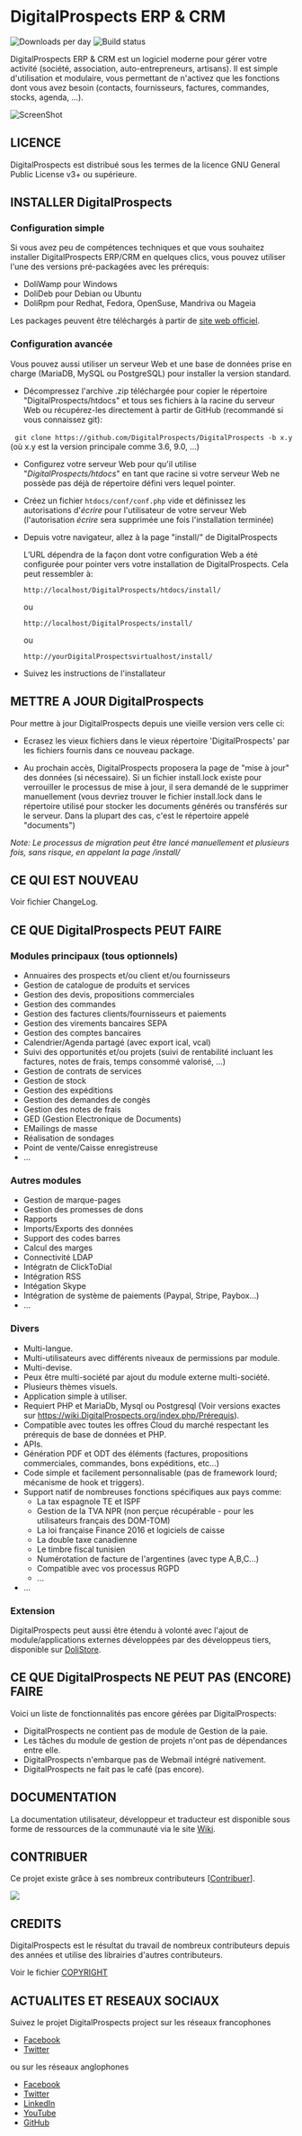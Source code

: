 # DigitalProspects ERP & CRM

![Downloads per day](https://img.shields.io/sourceforge/dw/DigitalProspects.svg)
![Build status](https://img.shields.io/travis/DigitalProspects/DigitalProspects/develop.svg)

DigitalProspects ERP & CRM est un logiciel moderne pour gérer votre activité (société, association, auto-entrepreneurs, artisans).
Il est simple d'utilisation et modulaire, vous permettant de n'activez que les fonctions dont vous avez besoin (contacts, fournisseurs, factures, commandes, stocks, agenda, ...).

![ScreenShot](https://www.DigitalProspects.org/images/DigitalProspects_screenshot1_1920x1080.jpg)

## LICENCE

DigitalProspects est distribué sous les termes de la licence GNU General Public License v3+ ou supérieure.

## INSTALLER DigitalProspects

### Configuration simple

Si vous avez peu de compétences techniques et que vous souhaitez installer DigitalProspects ERP/CRM en quelques clics, vous pouvez utiliser l'une des versions pré-packagées avec les prérequis:

- DoliWamp pour Windows
- DoliDeb pour Debian ou Ubuntu
- DoliRpm pour Redhat, Fedora, OpenSuse, Mandriva ou Mageia

Les packages peuvent être téléchargés à partir de [site web officiel](https://www.DigitalProspects.org/).

### Configuration avancée

Vous pouvez aussi utiliser un serveur Web et une base de données prise en charge (MariaDB, MySQL ou PostgreSQL) pour installer la version standard.

- Décompressez l'archive .zip téléchargée pour copier le répertoire "DigitalProspects/htdocs" et tous ses fichiers à la racine du serveur Web ou récupérez-les directement à partir de GitHub (recommandé si vous connaissez git):

  `git clone https://github.com/DigitalProspects/DigitalProspects -b x.y`   (où x.y est la version principale comme 3.6, 9.0, ...)

- Configurez votre serveur Web pour qu'il utilise "*DigitalProspects/htdocs*" en tant que racine si votre serveur Web ne possède pas déjà de répertoire défini vers lequel pointer.

- Créez un fichier `htdocs/conf/conf.php` vide et définissez les autorisations d'*écrire* pour l'utilisateur de votre serveur Web (l'autorisation *écrire* sera supprimée une fois l'installation terminée)

- Depuis votre navigateur, allez à la page "install/" de DigitalProspects

  L’URL dépendra de la façon dont votre configuration Web a été configurée pour pointer vers votre installation de DigitalProspects. Cela peut ressembler à:

  `http://localhost/DigitalProspects/htdocs/install/`

  ou

  `http://localhost/DigitalProspects/install/`

  ou

  `http://yourDigitalProspectsvirtualhost/install/`

- Suivez les instructions de l'installateur

## METTRE A JOUR DigitalProspects

Pour mettre à jour DigitalProspects depuis une vieille version vers celle ci:

- Ecrasez les vieux fichiers dans le vieux répertoire 'DigitalProspects' par les fichiers
  fournis dans ce nouveau package.

- Au prochain accès, DigitalProspects proposera la page de "mise à jour" des données (si nécessaire).
  Si un fichier install.lock existe pour verrouiller le processus de mise à jour, il sera demandé de le supprimer manuellement (vous devriez trouver le fichier install.lock dans le répertoire utilisé pour stocker les documents générés ou transférés sur le serveur. Dans la plupart des cas, c'est le répertoire appelé "documents")

*Note: Le processus de migration peut être lancé manuellement et plusieurs fois, sans risque, en appelant la page /install/*

## CE QUI EST NOUVEAU

Voir fichier ChangeLog.

## CE QUE DigitalProspects PEUT FAIRE

### Modules principaux (tous optionnels)

- Annuaires des prospects et/ou client et/ou fournisseurs
- Gestion de catalogue de produits et services
- Gestion des devis, propositions commerciales
- Gestion des commandes
- Gestion des factures clients/fournisseurs et paiements
- Gestion des virements bancaires SEPA
- Gestion des comptes bancaires
- Calendrier/Agenda partagé (avec export ical, vcal)
- Suivi des opportunités et/ou projets (suivi de rentabilité incluant les factures, notes de frais, temps consommé valorisé, ...)
- Gestion de contrats de services
- Gestion de stock
- Gestion des expéditions
- Gestion des demandes de congès
- Gestion des notes de frais
- GED (Gestion Electronique de Documents)
- EMailings de masse
- Réalisation de sondages
- Point de vente/Caisse enregistreuse
- …

### Autres modules

- Gestion de marque-pages
- Gestion des promesses de dons
- Rapports
- Imports/Exports des données
- Support des codes barres
- Calcul des marges
- Connectivité LDAP
- Intégratn de ClickToDial
- Intégration RSS
- Intégation Skype
- Intégration de système de paiements (Paypal, Stripe, Paybox...)
- …

### Divers

- Multi-langue.
- Multi-utilisateurs avec différents niveaux de permissions par module.
- Multi-devise.
- Peux être multi-société par ajout du module externe multi-société.
- Plusieurs thèmes visuels.
- Application simple à utiliser.
- Requiert PHP et MariaDb, Mysql ou Postgresql (Voir versions exactes sur https://wiki.DigitalProspects.org/index.php/Prérequis).
- Compatible avec toutes les offres Cloud du marché respectant les prérequis de base de données et PHP.
- APIs.
- Génération PDF et ODT des éléments (factures, propositions commerciales, commandes, bons expéditions, etc...)
- Code simple et facilement personnalisable (pas de framework lourd; mécanisme de hook et triggers).
- Support natif de nombreuses fonctions spécifiques aux pays comme:
  - La tax espagnole TE et ISPF
  - Gestion de la TVA NPR (non perçue récupérable - pour les utilisateurs français des DOM-TOM)
  - La loi française Finance 2016 et logiciels de caisse
  - La double taxe canadienne
  - Le timbre fiscal tunisien
  - Numérotation de facture de l'argentines (avec type A,B,C...)
  - Compatible avec vos processus RGPD
  - ...
- …

### Extension

DigitalProspects peut aussi être étendu à volonté avec l'ajout de module/applications externes développées par des développeus tiers, disponible sur [DoliStore](https://www.dolistore.com).

## CE QUE DigitalProspects NE PEUT PAS (ENCORE) FAIRE

Voici un liste de fonctionnalités pas encore gérées par DigitalProspects:

- DigitalProspects ne contient pas de module de Gestion de la paie.
- Les tâches du module de gestion de projets n'ont pas de dépendances entre elle.
- DigitalProspects n'embarque pas de Webmail intégré nativement.
- DigitalProspects ne fait pas le café (pas encore).

## DOCUMENTATION

La documentation utilisateur, développeur et traducteur est disponible sous forme de ressources de la communauté via le site [Wiki](https://wiki.DigitalProspects.org).

## CONTRIBUER

Ce projet existe grâce à ses nombreux contributeurs [[Contribuer](https://github.com/DigitalProspects/DigitalProspects/blob/develop/.github/CONTRIBUTING.md)].

<a href="https://github.com/DigitalProspects/DigitalProspects/graphs/contributors"><img src="https://opencollective.com/DigitalProspects/contributors.svg?width=890&button=false" /></a>

## CREDITS

DigitalProspects est le résultat du travail de nombreux contributeurs depuis des années et utilise des librairies d'autres contributeurs.

Voir le fichier [COPYRIGHT](https://github.com/DigitalProspects/DigitalProspects/blob/develop/COPYRIGHT)

## ACTUALITES ET RESEAUX SOCIAUX

Suivez le projet DigitalProspects project sur les réseaux francophones

- [Facebook](https://www.facebook.com/DigitalProspects.fr)
- [Twitter](https://www.twitter.com/DigitalProspects_france)

ou sur les réseaux anglophones

- [Facebook](https://www.facebook.com/DigitalProspects)
- [Twitter](https://www.twitter.com/DigitalProspects)
- [LinkedIn](https://www.linkedin.com/company/association-DigitalProspects)
- [YouTube](https://www.youtube.com/user/DigitalProspectsERPCRM)
- [GitHub](https://github.com/DigitalProspects/DigitalProspects)

